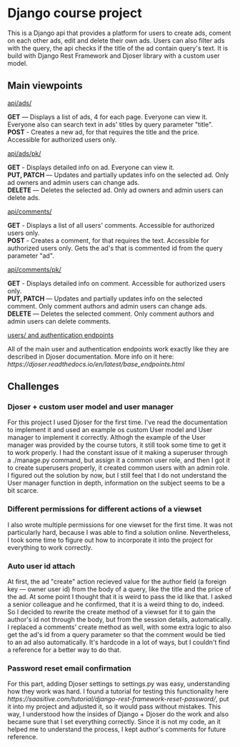 # Django course project

<p>This is a Django api that provides a platform for users to create ads, coment on each other ads, edit and delete their own ads. Users can also filter ads with the query, the api checks if the title of the ad contain query's text. It is build with Django Rest Framework and Djoser library with a custom user model.</p>

## Main viewpoints

<ins>api/ads/</ins>
<p><b>GET</b> — Displays a list of ads, 4 for each page. Everyone can view it. Everyone also can search text in ads' titles by query parameter "title".<br>
<b>POST</b> - Creates a new ad, for that requires the title and the price. Accessible for authorized users only.</p>

<ins>api/ads/pk/</ins>
<p><b>GET</b> - Displays detailed info on ad. Everyone can view it.<br>
<b>PUT, PATCH</b> — Updates and partially updates info on the selected ad. Only ad owners and admin users can change ads.<br>
<b>DELETE</b> — Deletes the selected ad. Only ad owners and admin users can delete ads.</p>

<ins>api/comments/</ins>
<p><b>GET</b> - Displays a list of all users' comments. Accessible for authorized users only.<br>
<b>POST</b> - Creates a comment, for that requires the text. Accessible for authorized users only. Gets the ad's that is commented id from the query parameter "ad".</p>

<ins>api/comments/pk/</u><br>
<p><b>GET</b> - Displays detailed info on comment. Accessible for authorized users only.<br>
<b>PUT, PATCH</b> — Updates and partially updates info on the selected comment. Only comment authors and admin users can change ads.<br>
<b>DELETE</b> — Deletes the selected comment. Only comment authors and admin users can delete comments.</p>

<ins>users/ and authentication endpoints</u><br>

<p>All of the main user and authentication endpoints work exactly like they are described in Djoser documentation. More info on it here: <i>https://djoser.readthedocs.io/en/latest/base_endpoints.html</i></p>

## Challenges

### Djoser + custom user model and user manager

<p>For this project I used Djoser for the first time. I've read the documentation to implement it and used an example os custom User model and User manager to implement it correctly. Althogh the example of the User manager was provided by the course tutors, it still took some time to get it to work properly. I had the constant issue of it making a superuser through a ./manage.py command, but assign it a common user role, and then I got it to create superusers properly, it created common users with an admin role. I figured out the solution by now, but I still feel that I do not understand the User manager function in depth, information on the subject seems to be a bit scarce.</p>

### Different permissions for different actions of a viewset

<p>I also wrote multiple permissions for one viewset for the first time. It was not particularly hard, because I was able to find a solution online. Nevertheless, I took some time to figure out how to incorporate it into the project for everything to work correctly.</p>

### Auto user id attach

<p>At first, the ad "create" action recieved value for the author field (a foreign key — owner user id) from the body of a query, like the title and the price of the ad. At some point I thought that it is weird to pass the id like that. I asked a senior colleague and he confirmed, that it is a weird thing to do, indeed. So I decided to rewrite the create method of a viewset for it to gain the author's id not through the body, but from the session details, automatically. I replaced a comments' create method as well, with some extra logic to also get the ad's id from a query parameter so that the comment would be tied to an ad also automatically. It's hardcode in a lot of ways, but I couldn't find a reference for a better way to do that.</p>

### Password reset email confirmation

<p>For this part, adding Djoser settings to settings.py was easy, understanding how they work was hard. I found a tutorial for testing this functionality here <i>https://saasitive.com/tutorial/django-rest-framework-reset-password/</i>, put it into my project and adjusted it, so it would pass without mistakes. This way, I understood how the insides of Django + Djoser do the work and also became sure that I set everything correctly. Since it is not my code, an it helped me to understand the process, I kept author's comments for future reference.</p>
